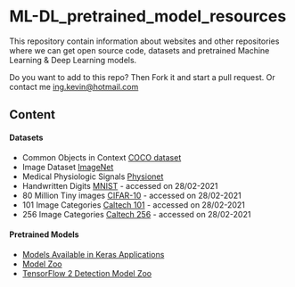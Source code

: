 # ML-DL_pretrained_model_resources
This repository contain information about websites and other repositories where we can get open source code, datasets and pretrained Machine Learning & Deep Learning models.

Do you want to add to this repo? Then Fork it and start a pull request. Or contact me ing.kevin@hotmail.com

## Content

#### Datasets
* Common Objects in Context [COCO dataset](https://cocodataset.org/#home)
* Image Dataset [ImageNet](http://www.image-net.org/)
* Medical Physiologic Signals [Physionet](https://www.physionet.org/)
* Handwritten Digits [MNIST](http://yann.lecun.com/exdb/mnist/) - accessed on 28/02-2021
* 80 Million Tiny images [CIFAR-10](http://www.cs.utoronto.ca/~kriz/cifar.html) - accessed on 28/02-2021
* 101 Image Categories [Caltech 101](http://www.vision.caltech.edu/Image_Datasets/Caltech101/) - accessed on 28/02-2021
* 256 Image Categories [Caltech 256](http://www.vision.caltech.edu/Image_Datasets/Caltech256/) - accessed on 28/02-2021


#### Pretrained Models
* [Models Available in Keras Applications](https://keras.io/api/applications/)
* [Model Zoo](https://modelzoo.co/)
* [TensorFlow 2 Detection Model Zoo](https://github.com/tensorflow/models/blob/master/research/object_detection/g3doc/tf2_detection_zoo.md)

